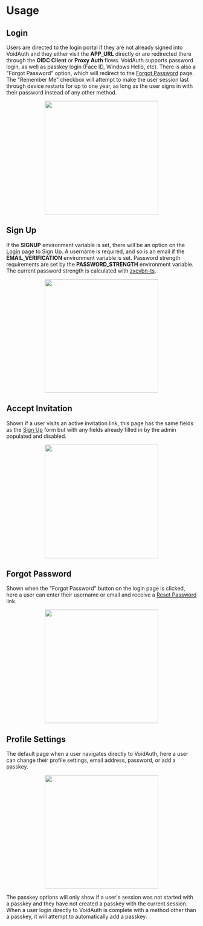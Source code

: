 # Usage

## Login
Users are directed to the login portal if they are not already signed into VoidAuth and they either visit the **APP_URL** directly or are redirected there through the **OIDC Client** or **Proxy Auth** flows. VoidAuth supports password login, as well as passkey login (Face ID, Windows Hello, etc). There is also a "Forgot Password" option, which will redirect to the [Forgot Password](#forgot-password) page. The "Remember Me" checkbox will attempt to make the user session last through device restarts for up to one year, as long as the user signs in with their password instead of any other method.

<p align=center>
<img align=center src="https://github.com/user-attachments/assets/2f8c15db-28fd-4b0e-a266-1dddd9cf9e3a" width="300" />
</p>

## Sign Up
If the **SIGNUP** environment variable is set, there will be an option on the [Login](#login) page to Sign Up. A username is required, and so is an email if the **EMAIL_VERIFICATION** environment variable is set. Password strength requirements are set by the **PASSWORD_STRENGTH** environment variable. The current password strength is calculated with [zxcvbn-ts](https://zxcvbn-ts.github.io/zxcvbn/).

<p align=center>
<img src="https://github.com/user-attachments/assets/f7388e03-5856-411b-a111-0bd9fc1d1df1" width="300" />
</p>

## Accept Invitation
Shown if a user visits an active invitation link, this page has the same fields as the [Sign Up](#sign-up) form but with any fields already filled in by the admin populated and disabled.
<p align=center>
<img src="https://github.com/user-attachments/assets/ebfa072b-a218-4afa-afab-a89be3159638" width="300" />
</p>

## Forgot Password
Shown when the "Forgot Password" button on the login page is clicked, here a user can enter their username or email and receive a [Reset Password](#reset-password) link.
<p align=center>
<img src="https://github.com/user-attachments/assets/0b408bca-993f-452d-a6f3-b2e5a70ed4dc" width="300" />
</p>

## Profile Settings
The default page when a user navigates directly to VoidAuth, here a user can change their profile settings, email address, password, or add a passkey.
<p align=center>
<img src="https://github.com/user-attachments/assets/091a0122-75d7-44d0-9c97-e395c945cf4f" width="300" />
</p>

The passkey options will only show if a user's session was not started with a passkey and they have not created a passkey with the current session. When a user login directly to VoidAuth is complete with a method other than a passkey, it will attempt to automatically add a passkey.